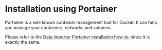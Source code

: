 # Installation using Portainer

Portainer is a well known container management tool for Docker. It can help you manage your containers, networks and volumes.

Please refer to the [Data Importer Portainer installation how-to](../../data-importer/installation/portainer.md), since it is exactly the same. 
